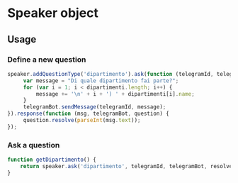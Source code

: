 # Speaker object

## Usage
### Define a new question

```js
speaker.addQuestionType('dipartimento').ask(function (telegramId, telegramBot, question) {
     var message = "Di quale dipartimento fai parte?";
     for (var i = 1; i < dipartimenti.length; i++) {
         message += '\n' + i + ') ' + dipartimenti[i].name;
     }
     telegramBot.sendMessage(telegramId, message);
}).response(function (msg, telegramBot, question) {
     question.resolve(parseInt(msg.text));
});
```

### Ask a question

```js
function getDipartimento() {
    return speaker.ask('dipartimento', telegramId, telegramBot, resolve, reject);
}
```
